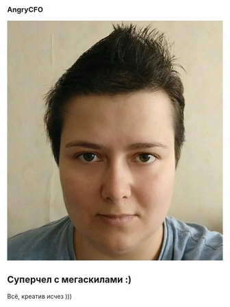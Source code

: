 ### AngryCFO
![Image](https://github.com/AngryCFO/GitHub-Pages/blob/main/photo.jpg)
## Суперчел с мегаскилами :)
Всё, креатив исчез )))
